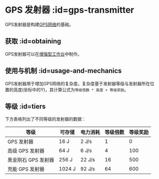 # GPS 发射器 :id=gps-transmitter

GPS发射器是构建[GPS网络](/GPS)的基础。

## 获取 :id=obtaining

GPS发射器可以在[增强型工作台](/Enhanced-Crafting-Table)中制作。

## 使用与机制 :id=usage-and-mechanics

GPS发射器用于增加GPS网络的复杂度。复杂度基于发射器等级与发射器所在位置的高度(坐标中的Y)，其计算公式为`等级倍数 * 高度 + 等级奖励`。

## 等级 :id=tiers

下方表格列出了不同等级的发射器的数据：

| 等级 | 可存储 | 电力消耗 | 等级倍数 | 等级奖励 |
| ---- | ------ | ----------- | ------------- | ---------- |
| GPS 发射器 | 16 J | 2 J/s | 1 | 0 |
| 高级 GPS 发射器 | 64 J | 6 J/s | 4 | 100 |
| 黑金刚石 GPS 发射器 | 256 J | 22 J/s | 16 | 500 |
| 充能 GPS 发射器 | 1024 J | 92 J/s | 64 | 600 |
